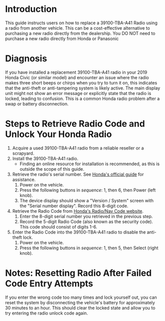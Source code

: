 # Introduction
This guide instructs users on how to replace a 39100-TBA-A41 Radio using a radio from another vehicle. This can be a cost-effective alternative to purchasing a new radio directly from the dealership. You DO NOT need to purchase a new radio 
directly from Honda or Panasonic

# Diagnosis
If you have installed a replacement 39100-TBA-A41 radio in your 2019 Honda Civic (or similar model) and encounter an issue where the radio makes three short beeps or chirps when you try to turn it on, this indicates that the anti-theft or anti-tampering system is likely active. The main display unit might not show an error message or explicitly state that the radio is locked, leading to confusion. This is a common Honda radio problem after a swap or battery disconnection.

# Steps to Retrieve Radio Code and Unlock Your Honda Radio
1. Acquire a used 39100-TBA-A41 radio from a reliable reseller or a scrapyard.
2. Install the 39100-TBA-A41 radio.
   - Finding an online resource for installation is recommended, as this is outside the scope of this guide.
3. Retrieve the radio's serial number. See [Honda's official guide](https://mygarage.honda.com/s/serial-number-help#:~:text=The%20Radio%2FNavigation%20Code%20and,at%20the%20time%20of%20delivery) for assistance.
   1. Power on the vehicle.
   2. Press the following buttons in *sequence*: 1, then 6, then Power (left knob).
   3. The device display should show a "Version / System" screen with the "Serial number display". Record this 8-digit code.
4. Retrieve the Radio Code from [Honda's Radio/Nav Code website](https://mygarage.honda.com/s/radio-nav-code?brand=Honda).
   1. Enter the 8-digit serial number you retrieved in the previous step.
   2. Record the 5-digit Radio Code (also known as the security code). This code should consist of digits 1-6.
5. Enter the Radio Code into the 39100-TBA-A41 radio to disable the anti-theft lock.
   1. Power on the vehicle.
   2. Press the following buttons in *sequence*: 1, then 5, then Select (right knob).

# Notes: Resetting Radio After Failed Code Entry Attempts
If you enter the wrong code too many times and lock yourself out, you can reset the system by disconnecting the vehicle's battery for approximately 30 minutes to an hour. This should clear the locked state and allow you to try entering the radio unlock code again.